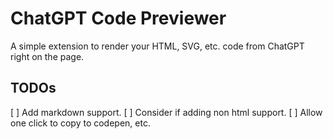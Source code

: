 # ChatGPT Code Previewer

A simple extension to render your HTML, SVG, etc. code from ChatGPT right on the page.

## TODOs

[ ] Add markdown support.
[ ] Consider if adding non html support. 
[ ] Allow one click to copy to codepen, etc.
